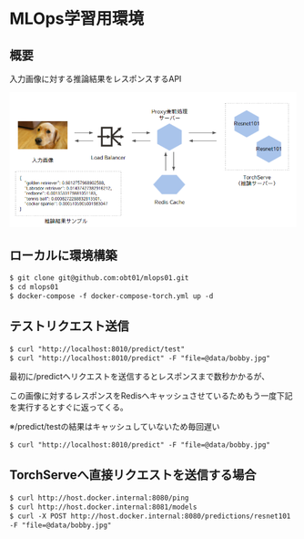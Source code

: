 # MLOps学習用環境

## 概要

入力画像に対する推論結果をレスポンスするAPI


![アーキテクチャ](./architecture.png)


## ローカルに環境構築

```
$ git clone git@github.com:obt01/mlops01.git
$ cd mlops01
$ docker-compose -f docker-compose-torch.yml up -d
```

## テストリクエスト送信

```
$ curl "http://localhost:8010/predict/test"
$ curl "http://localhost:8010/predict" -F "file=@data/bobby.jpg"
```

最初に/predictへリクエストを送信するとレスポンスまで数秒かかるが、

この画像に対するレスポンスをRedisへキャッシュさせているためもう一度下記を実行するとすぐに返ってくる。

※/predict/testの結果はキャッシュしていないため毎回遅い

```
$ curl "http://localhost:8010/predict" -F "file=@data/bobby.jpg"
```


## TorchServeへ直接リクエストを送信する場合

```
$ curl http://host.docker.internal:8080/ping
$ curl http://host.docker.internal:8081/models
$ curl -X POST http://host.docker.internal:8080/predictions/resnet101 -F "file=@data/bobby.jpg"
```

